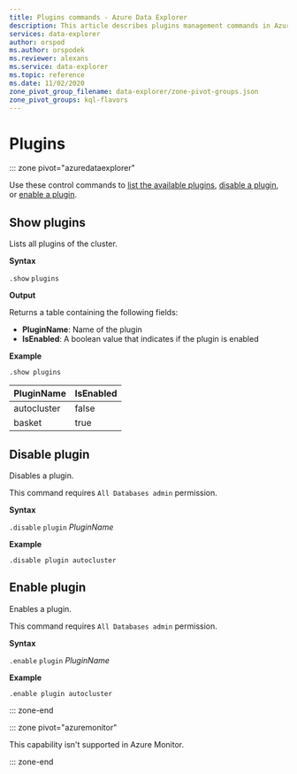 ```yaml
---
title: Plugins commands - Azure Data Explorer
description: This article describes plugins management commands in Azure Data Explorer.
services: data-explorer
author: orspod
ms.author: orspodek
ms.reviewer: alexans
ms.service: data-explorer
ms.topic: reference
ms.date: 11/02/2020
zone_pivot_group_filename: data-explorer/zone-pivot-groups.json
zone_pivot_groups: kql-flavors
---
```


# Plugins

::: zone pivot="azuredataexplorer"

Use these control commands to [list the available plugins](#show-plugins), [disable a plugin](#disable-plugin), or [enable a plugin](#enable-plugin).

## Show plugins

Lists all plugins of the cluster.

**Syntax**

`.show` `plugins`

**Output**

Returns a table containing the following fields:
* **PluginName**: Name of the plugin
* **IsEnabled**: A boolean value that indicates if the plugin is enabled

**Example**

<!-- csl -->
```kusto
.show plugins
``` 

| PluginName | IsEnabled |
|---|---|
| autocluster | false |
| basket      | true  |

## Disable plugin

Disables a plugin.

This command requires `All Databases admin` permission.

**Syntax**

`.disable` `plugin` *PluginName*

**Example**
 
<!-- csl -->
```kusto
.disable plugin autocluster
``` 

## Enable plugin

Enables a plugin.

This command requires `All Databases admin` permission.

**Syntax**

`.enable` `plugin` *PluginName*

**Example**

<!-- csl -->
```kusto
.enable plugin autocluster
``` 

::: zone-end

::: zone pivot="azuremonitor"

This capability isn't supported in Azure Monitor.

::: zone-end